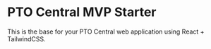 # PTO Central MVP Starter
This is the base for your PTO Central web application using React + TailwindCSS.
